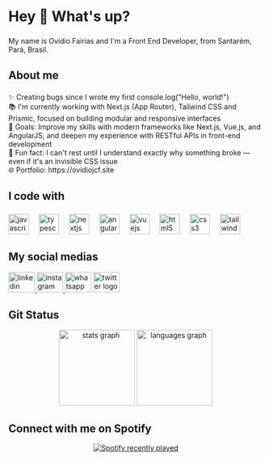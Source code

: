 <h1 align="left">Hey 👋 What's up?</h1>

###

<p align="left">My name is Ovídio Fairias and I'm a Front End Developer,  from Santarém, Pará, Brasil.</p>

###

<h2 align="left">About me</h2>

###

<p align="left">✨ Creating bugs since I wrote my first console.log("Hello, world!")<br>📚 I'm currently working with Next.js (App Router), Tailwind CSS and Prismic, focused on building modular and responsive interfaces<br>🎯 Goals: Improve my skills with modern frameworks like Next.js, Vue.js, and AngularJS, and deepen my experience with RESTful APIs in front-end development<br>🎲 Fun fact: I can't rest until I understand exactly why something broke — even if it's an invisible CSS issue<br>🌐 Portfolio: https://ovidiojcf.site</p>

###

<h2 align="left">I code with</h2>

###

<div align="left">
  <img src="https://cdn.jsdelivr.net/gh/devicons/devicon/icons/javascript/javascript-original.svg" height="40" alt="javascript logo"  />
  <img width="12" />
  <img src="https://cdn.jsdelivr.net/gh/devicons/devicon/icons/typescript/typescript-original.svg" height="40" alt="typescript logo"  />
  <img width="12" />
  <img src="https://cdn.jsdelivr.net/gh/devicons/devicon/icons/nextjs/nextjs-original.svg" height="40" alt="nextjs logo"  />
  <img width="12" />
  <img src="https://cdn.jsdelivr.net/gh/devicons/devicon/icons/angularjs/angularjs-original.svg" height="40" alt="angularjs logo"  />
  <img width="12" />
  <img src="https://cdn.jsdelivr.net/gh/devicons/devicon/icons/vuejs/vuejs-original.svg" height="40" alt="vuejs logo"  />
  <img width="12" />
  <img src="https://cdn.jsdelivr.net/gh/devicons/devicon/icons/html5/html5-original.svg" height="40" alt="html5 logo"  />
  <img width="12" />
  <img src="https://cdn.jsdelivr.net/gh/devicons/devicon/icons/css3/css3-original.svg" height="40" alt="css3 logo"  />
  <img width="12" />
  <img src="https://cdn.jsdelivr.net/gh/devicons/devicon/icons/tailwindcss/tailwindcss-original-wordmark.svg" height="40" alt="tailwindcss logo"  />
</div>

###
<h2 align="left">My social medias</h2>

<div align="left">
  <a href="www.linkedin.com/in/ovidiojcf" target="_blank">
    <img src="https://raw.githubusercontent.com/maurodesouza/profile-readme-generator/master/src/assets/icons/social/linkedin/default.svg" width="52" height="40" alt="linkedin logo"  />
  </a>
  <a href="https://www.instagram.com/oviddio" target="_blank">
    <img src="https://raw.githubusercontent.com/maurodesouza/profile-readme-generator/master/src/assets/icons/social/instagram/default.svg" width="52" height="40" alt="instagram logo"  />
  </a>
  <img src="https://raw.githubusercontent.com/maurodesouza/profile-readme-generator/master/src/assets/icons/social/whatsapp/default.svg" width="52" height="40" alt="whatsapp logo"  />
  <img src="https://raw.githubusercontent.com/maurodesouza/profile-readme-generator/master/src/assets/icons/social/twitter/default.svg" width="52" height="40" alt="twitter logo"  />
</div>

###
<h2 align="left">Git Status</h2>

<div align="center">
  <img src="https://github-readme-stats.vercel.app/api?username=Ovidiojcf&hide_title=false&hide_rank=false&show_icons=true&include_all_commits=true&count_private=true&disable_animations=false&theme=dracula&locale=en&hide_border=false&order=1" height="150" alt="stats graph"  />
  <img src="https://github-readme-stats.vercel.app/api/top-langs?username=Ovidiojcf&locale=en&hide_title=false&layout=compact&card_width=320&langs_count=5&theme=dracula&hide_border=false&order=2" height="150" alt="languages graph"  />
</div>

###
<h2 align="left">Connect with me on Spotify</h2>

<div align="center">
  <a href="https://open.spotify.com/user/ojcfarias">
    <img src="https://spotify-recently-played-readme.vercel.app/api?user=ojcfarias&count=5&unique=false" alt="Spotify recently played"  />
  </a>
</div>
